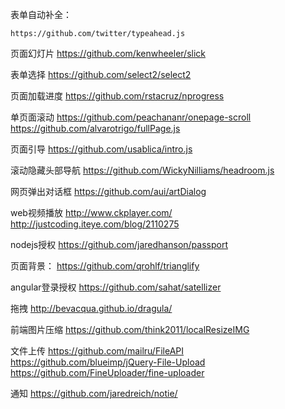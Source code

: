 表单自动补全：
```
https://github.com/twitter/typeahead.js
```

页面幻灯片
https://github.com/kenwheeler/slick

表单选择
https://github.com/select2/select2

页面加载进度
https://github.com/rstacruz/nprogress

单页面滚动
https://github.com/peachananr/onepage-scroll
https://github.com/alvarotrigo/fullPage.js

页面引导
https://github.com/usablica/intro.js

滚动隐藏头部导航
https://github.com/WickyNilliams/headroom.js

网页弹出对话框
https://github.com/aui/artDialog

web视频播放
http://www.ckplayer.com/
http://justcoding.iteye.com/blog/2110275

nodejs授权
https://github.com/jaredhanson/passport

页面背景：
https://github.com/qrohlf/trianglify

angular登录授权
https://github.com/sahat/satellizer

拖拽
http://bevacqua.github.io/dragula/

前端图片压缩
https://github.com/think2011/localResizeIMG

文件上传
https://github.com/mailru/FileAPI
https://github.com/blueimp/jQuery-File-Upload
https://github.com/FineUploader/fine-uploader

通知
https://github.com/jaredreich/notie/